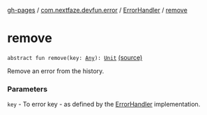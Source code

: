 [gh-pages](../../index.md) / [com.nextfaze.devfun.error](../index.md) / [ErrorHandler](index.md) / [remove](./remove.md)

# remove

`abstract fun remove(key: `[`Any`](https://kotlinlang.org/api/latest/jvm/stdlib/kotlin/-any/index.html)`): `[`Unit`](https://kotlinlang.org/api/latest/jvm/stdlib/kotlin/-unit/index.html) [(source)](https://github.com/NextFaze/dev-fun/tree/master/devfun/src/main/java/com/nextfaze/devfun/error/Handler.kt#L117)

Remove an error from the history.

### Parameters

`key` - To error key - as defined by the [ErrorHandler](index.md) implementation.
